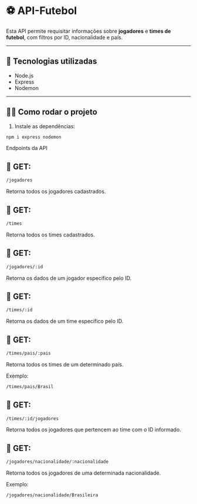 # ⚽ API-Futebol

Esta API permite requisitar informações sobre **jogadores** e **times de futebol**, com filtros por ID, nacionalidade e país.

---

## 🚀 Tecnologias utilizadas
- Node.js
- Express
- Nodemon

---

## 🧑‍💻 Como rodar o projeto

1. Instale as dependências:
```bash
npm i express nodemon
```

 Endpoints da API
## 🔹 GET:
```bash
/jogadores
```
Retorna todos os jogadores cadastrados.

## 🔹 GET:
```bash
/times
```
Retorna todos os times cadastrados.

## 🔹 GET:
```bash
/jogadores/:id
```
Retorna os dados de um jogador específico pelo ID.

## 🔹 GET:
```bash
/times/:id
```
Retorna os dados de um time específico pelo ID.

## 🔹 GET:
```bash
/times/pais/:pais
```
Retorna todos os times de um determinado país.

Exemplo: 
```bash
/times/pais/Brasil
```
## 🔹 GET:
```bash
/times/:id/jogadores
```
Retorna todos os jogadores que pertencem ao time com o ID informado.

## 🔹 GET:
```bash
/jogadores/nacionalidade/:nacionalidade
```
Retorna todos os jogadores de uma determinada nacionalidade.

Exemplo:
```bash
/jogadores/nacionalidade/Brasileira
```

